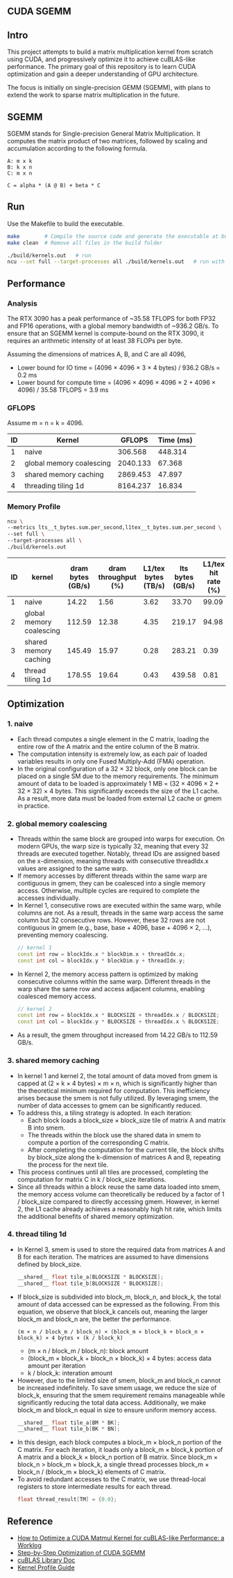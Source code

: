 CUDA SGEMM
---

## Intro

This project attempts to build a matrix multiplication kernel from scratch using CUDA, and progressively optimize it to achieve cuBLAS-like performance. The primary goal of this repository is to learn CUDA optimization and gain a deeper understanding of GPU architecture.

The focus is initially on single-precision GEMM (SGEMM), with plans to extend the work to sparse matrix multiplication in the future.

## SGEMM

SGEMM stands for Single-precision General Matrix Multiplication. It computes the matrix product of two matrices, followed by scaling and accumulation according to the following formula.

```
A: m x k  
B: k x n  
C: m x n  

C = alpha * (A @ B) + beta * C
```

## Run

Use the Makefile to build the executable.

```sh
make        # Compile the source code and generate the executable at build/kernels.out
make clean  # Remove all files in the build folder
```

```sh
./build/kernels.out   # run
ncu --set full --target-processes all ./build/kernels.out   # run with profiling
```

## Performance

### Analysis

The RTX 3090 has a peak performance of ~35.58 TFLOPS for both FP32 and FP16 operations, with a global memory bandwidth of ~936.2 GB/s. To ensure that an SGEMM kernel is compute-bound on the RTX 3090, it requires an arithmetic intensity of at least 38 FLOPs per byte.

Assuming the dimensions of matrices A, B, and C are all 4096,
- Lower bound for IO time = (4096 × 4096 × 3 × 4 bytes) / 936.2 GB/s = 0.2 ms
- Lower bound for compute time = (4096 × 4096 × 4096 × 2 + 4096 × 4096) / 35.58 TFLOPS = 3.9 ms

### GFLOPS

Assume m = n = k = 4096.

| ID   | Kernel | GFLOPS | Time (ms) |
| ---- | ------ | ------ | --------- |
| 1 | naive | 306.568 | 448.314 |
| 2 | global memory coalescing | 2040.133 | 67.368 |
| 3 | shared memory caching | 2869.453 | 47.897 |
| 4 | threading tiling 1d | 8164.237 | 16.834 |

### Memory Profile

```sh
ncu \
--metrics lts__t_bytes.sum.per_second,l1tex__t_bytes.sum.per_second \
--set full \
--target-processes all \
./build/kernels.out
```

| ID   | kernel | dram bytes (GB/s) | dram throughput (%) | L1/tex bytes (TB/s) | lts bytes (GB/s) | L1/tex hit rate (%) | L2 hit rate (%) |
| ---- | ------ | ----------------- | ------------------- | ------------------- | ---------------- | ------------------- | --------------- |
| 1 | naive | 14.22 | 1.56 | 3.62 | 33.70 | 99.09 | 58.72 |
| 2 | global memory coalescing | 112.59 | 12.38 | 4.35 | 219.17 | 94.98 | 49.08 |
| 3 | shared memory caching | 145.49 | 15.97 | 0.28 | 283.21 | 0.39 | 49.07 |
| 4 | thread tiling 1d | 178.55 | 19.64 | 0.43 | 439.58 | 0.81 | 60.17 |

## Optimization

### 1. naive
- Each thread computes a single element in the C matrix, loading the entire row of the A matrix and the entire column of the B matrix.
- The computation intensity is extremely low, as each pair of loaded variables results in only one Fused Multiply-Add (FMA) operation.
- In the original configuration of a 32 × 32 block, only one block can be placed on a single SM due to the memory requirements. The minimum amount of data to be loaded is approximately 1 MB = (32 × 4096 × 2 + 32 × 32) × 4 bytes. This significantly exceeds the size of the L1 cache. As a result, more data must be loaded from external L2 cache or gmem in practice.

### 2. global memory coalescing
- Threads within the same block are grouped into warps for execution. On modern GPUs, the warp size is typically 32, meaning that every 32 threads are executed together. Notably, thread IDs are assigned based on the x-dimension, meaning threads with consecutive threadIdx.x values are assigned to the same warp.
- If memory accesses by different threads within the same warp are contiguous in gmem, they can be coalesced into a single memory access. Otherwise, multiple cycles are required to complete the accesses individually.
- In Kernel 1, consecutive rows are executed within the same warp, while columns are not. As a result, threads in the same warp access the same column but 32 consecutive rows. However, these 32 rows are not contiguous in gmem (e.g., base, base + 4096, base + 4096 × 2, ...), preventing memory coalescing.
  ```cpp
  // kernel 1
  const int row = blockIdx.x * blockDim.x + threadIdx.x;
  const int col = blockIdx.y * blockDim.y + threadIdx.y;
  ```
- In Kernel 2, the memory access pattern is optimized by making consecutive columns within the same warp. Different threads in the warp share the same row and access adjacent columns, enabling coalesced memory access.
  ```cpp
  // kernel 2
  const int row = blockIdx.x * BLOCKSIZE + threadIdx.x / BLOCKSIZE;
  const int col = blockIdx.y * BLOCKSIZE + threadIdx.x % BLOCKSIZE;
  ```
- As a result, the gmem throughput increased from 14.22 GB/s to 112.59 GB/s.

### 3. shared memory caching
- In kernel 1 and kernel 2, the total amount of data moved from gmem is capped at (2 × k × 4 bytes) × m × n, which is significantly higher than the theoretical minimum required for computation. This inefficiency arises because the smem is not fully utilized. By leveraging smem, the number of data accesses to gmem can be significantly reduced.
- To address this, a tiling strategy is adopted. In each iteration:
  - Each block loads a block_size × block_size tile of matrix A and matrix B into smem.
  - The threads within the block use the shared data in smem to compute a portion of the corresponding C matrix.
  - After completing the computation for the current tile, the block shifts by block_size along the k-dimension of matrices A and B, repeating the process for the next tile.
- This process continues until all tiles are processed, completing the computation for matrix C in k / block_size iterations.
- Since all threads within a block reuse the same data loaded into smem, the memory access volume can theoretically be reduced by a factor of 1 / block_size compared to directly accessing gmem. However, in kernel 2, the L1 cache already achieves a reasonably high hit rate, which limits the additional benefits of shared memory optimization.

### 4. thread tiling 1d
- In Kernel 3, smem is used to store the required data from matrices A and B for each iteration. The matrices are assumed to have dimensions defined by block_size.
  ```cpp
  __shared__ float tile_a[BLOCKSIZE * BLOCKSIZE];
  __shared__ float tile_b[BLOCKSIZE * BLOCKSIZE];
  ```
- If block_size is subdivided into block_m, block_n, and block_k, the total amount of data accessed can be expressed as the following. From this equation, we observe that block_k cancels out, meaning the larger block_m and block_n are, the better the performance.
  ```
  (m × n / block_m / block_n) × (block_m × block_k + block_n × block_k) × 4 bytes × (k / block_k)
  ```
  - (m × n / block_m / block_n): block amount
  - (block_m × block_k + block_n × block_k) × 4 bytes: access data amount per iteration
  - k / block_k: interation amount
- However, due to the limited size of smem, block_m and block_n cannot be increased indefinitely. To save smem usage, we reduce the size of block_k, ensuring that the smem requirement remains manageable while significantly reducing the total data access. Additionally, we make block_m and block_n equal in size to ensure uniform memory access.
  ```cpp
  __shared__ float tile_a[BM * BK];
  __shared__ float tile_b[BK * BN];
  ```
- In this design, each block computes a block_m × block_n portion of the C matrix. For each iteration, it loads only a block_m × block_k portion of A matrix and a block_k × block_n portion of B matrix. Since block_m × block_n > block_m × block_k, a single thread processes block_m × block_n / (block_m × block_k) elements of C matrix.
- To avoid redundant accesses to the C matrix, we use thread-local registers to store intermediate results for each thread.
  ```cpp
  float thread_result[TM] = {0.0};
  ```

## Reference
- [How to Optimize a CUDA Matmul Kernel for cuBLAS-like Performance: a Worklog](https://siboehm.com/articles/22/CUDA-MMM)
- [Step-by-Step Optimization of CUDA SGEMM](https://github.com/wangzyon/NVIDIA_SGEMM_PRACTICE)
- [cuBLAS Library Doc](https://docs.nvidia.com/cuda/pdf/CUBLAS_Library.pdf)
- [Kernel Profile Guide](https://docs.nvidia.com/nsight-compute/pdf/ProfilingGuide.pdf)
